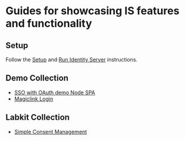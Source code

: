 # Guides for showcasing IS features and functionality

## Setup

Follow the [Setup](../README.md#setup) and [Run Identity Server](../README.md#run-identity-server) instructions.

## Demo Collection

- [SSO with OAuth demo Node SPA](demos/sso-oath-node-spa.md)
- [Magiclink Login](demos/magiclink-login.md)

## Labkit Collection

- [Simple Consent Management](labkits/simple-consent-management.md)
